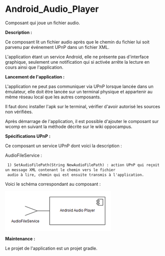 # Android_Audio_Player
Composant qui joue un fichier audio.

<strong>Description : </strong>

Ce composant lit un fichier audio après que le chemin du fichier lui soit parvenu par événement UPnP dans un fichier XML.

L'application étant un service Android, elle ne présente pas d'interface graphique, seulement une notification qui si activée
arrête la lecture en cours ainsi que l'application.

<strong>Lancement de l'application : </strong>

L'application ne peut pas communiquer via UPnP lorsque lancée dans un émulateur, elle doit être lancée sur un terminal physique 
et appartenir au même réseau local que les autres composants.

Il faut donc installer l'apk sur le terminal, vérifier d'avoir autorisé les sources non vérifiées.

Après démarrage de l'application, il est possible d'ajouter le composant sur wcomp en suivant la méthode décrite sur le wiki 
oppocampus.

<strong>Spécifications UPnP : </strong>

Ce composant un service UPnP dont voici la description :

  AudioFileService :
    
     1) SetAudioFilePath(String NewAudioFilePath) : action UPnP qui reçoit un message XML contenant le chemin vers le fichier 
     audio à lire, chemin qui est ensuite transmis à l'application.
     
Voici le schéma correspondant au composant :

![alt tag](https://github.com/components-upnp/Android_Audio_Player/blob/master/Android_Audio_Player.png)

<strong>Maintenance : </strong>

Le projet de l'application est un projet gradle.
